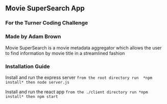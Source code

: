 ## Movie SuperSearch App
### For the Turner Coding Challenge
### Made by Adam Brown

Movie SuperSearch is a movie metadata aggregator which allows the user to find information by movie title in a streamlined fashion

### Installation Guide

Install and run the express server
`from the root directory run 
*npm install*
then
node server.js`

Install and run the react app
`from the ./client directory run
*npm install*
then
npm start`



